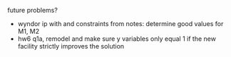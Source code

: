 future problems?
- wyndor ip with and constraints from notes: determine good values for M1, M2
- hw6 q1a, remodel and make sure y variables only equal 1 if the new facility strictly improves the solution

<div class='assignmentContainer' id='Homework 0' sub-name='Introduction and course goals' due='2023-08-28'>
<div>

</div>
</div>